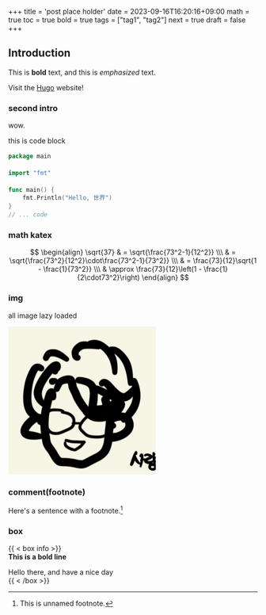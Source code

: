 +++
title = 'post place holder'
date = 2023-09-16T16:20:16+09:00
math = true
toc = true
bold = true
tags = ["tag1", "tag2"]
next = true
draft = false
+++

## Introduction

This is **bold** text, and this is _emphasized_ text.

Visit the [Hugo](https://gohugo.io) website!

### second intro

wow.

this is code block

```go {linenos=inline,hl_lines=[2, "6-9"],linenostart=19}
package main

import "fmt"

func main() {
	fmt.Println("Hello, 世界")
}
// ... code
```

### math katex

$$
\begin{align}
\sqrt{37} & = \sqrt{\frac{73^2-1}{12^2}} \\\
 & = \sqrt{\frac{73^2}{12^2}\cdot\frac{73^2-1}{73^2}} \\\
 & = \frac{73}{12}\sqrt{1 - \frac{1}{73^2}} \\\
 & \approx \frac{73}{12}\left(1 - \frac{1}{2\cdot73^2}\right)
\end{align}
$$

### img

all image lazy loaded

![image](./test.png)

### comment(footnote)

Here's a sentence with a footnote.[^1]

[^1]: This is unnamed footnote.

### box

{{ < box info >}}  
**This is a bold line**

Hello there, and have a nice day  
{{ < /box >}}
